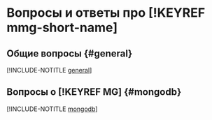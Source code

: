 # Вопросы и ответы про [!KEYREF mmg-short-name]

## Общие вопросы {#general}

[!INCLUDE-NOTITLE [general](general.md)]

## Вопросы о [!KEYREF MG] {#mongodb}

[!INCLUDE-NOTITLE [mongodb](mongodb.md)]
